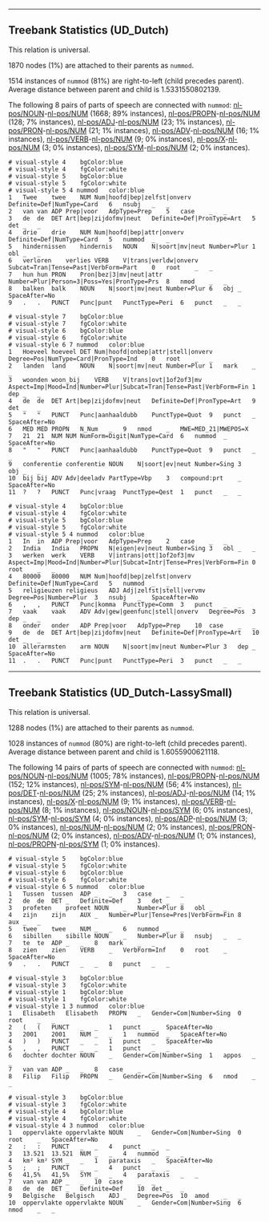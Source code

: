 

--------------------------------------------------------------------------------

## Treebank Statistics (UD_Dutch)

This relation is universal.

1870 nodes (1%) are attached to their parents as `nummod`.

1514 instances of `nummod` (81%) are right-to-left (child precedes parent).
Average distance between parent and child is 1.5331550802139.

The following 8 pairs of parts of speech are connected with `nummod`: [nl-pos/NOUN]()-[nl-pos/NUM]() (1668; 89% instances), [nl-pos/PROPN]()-[nl-pos/NUM]() (128; 7% instances), [nl-pos/ADJ]()-[nl-pos/NUM]() (23; 1% instances), [nl-pos/PRON]()-[nl-pos/NUM]() (21; 1% instances), [nl-pos/ADV]()-[nl-pos/NUM]() (16; 1% instances), [nl-pos/VERB]()-[nl-pos/NUM]() (9; 0% instances), [nl-pos/X]()-[nl-pos/NUM]() (3; 0% instances), [nl-pos/SYM]()-[nl-pos/NUM]() (2; 0% instances).


~~~ conllu
# visual-style 4	bgColor:blue
# visual-style 4	fgColor:white
# visual-style 5	bgColor:blue
# visual-style 5	fgColor:white
# visual-style 5 4 nummod	color:blue
1	Twee	twee	NUM	Num|hoofd|bep|zelfst|onverv	Definite=Def|NumType=Card	6	nsubj	_	_
2	van	van	ADP	Prep|voor	AdpType=Prep	5	case	_	_
3	de	de	DET	Art|bep|zijdofmv|neut	Definite=Def|PronType=Art	5	det	_	_
4	drie	drie	NUM	Num|hoofd|bep|attr|onverv	Definite=Def|NumType=Card	5	nummod	_	_
5	hindernissen	hindernis	NOUN	N|soort|mv|neut	Number=Plur	1	obl	_	_
6	verloren	verlies	VERB	V|trans|verldw|onverv	Subcat=Tran|Tense=Past|VerbForm=Part	0	root	_	_
7	hun	hun	PRON	Pron|bez|3|mv|neut|attr	Number=Plur|Person=3|Poss=Yes|PronType=Prs	8	nmod	_	_
8	balken	balk	NOUN	N|soort|mv|neut	Number=Plur	6	obj	_	SpaceAfter=No
9	.	.	PUNCT	Punc|punt	PunctType=Peri	6	punct	_	_

~~~


~~~ conllu
# visual-style 7	bgColor:blue
# visual-style 7	fgColor:white
# visual-style 6	bgColor:blue
# visual-style 6	fgColor:white
# visual-style 6 7 nummod	color:blue
1	Hoeveel	hoeveel	DET	Num|hoofd|onbep|attr|stell|onverv	Degree=Pos|NumType=Card|PronType=Ind	0	root	_	_
2	landen	land	NOUN	N|soort|mv|neut	Number=Plur	1	mark	_	_
3	woonden	woon_bij	VERB	V|trans|ovt|1of2of3|mv	Aspect=Imp|Mood=Ind|Number=Plur|Subcat=Tran|Tense=Past|VerbForm=Fin	1	dep	_	_
4	de	de	DET	Art|bep|zijdofmv|neut	Definite=Def|PronType=Art	9	det	_	_
5	"	"	PUNCT	Punc|aanhaaldubb	PunctType=Quot	9	punct	_	SpaceAfter=No
6	MED	MED	PROPN	N_Num	_	9	nmod	_	MWE=MED_21|MWEPOS=X
7	21	21	NUM	NUM	NumForm=Digit|NumType=Card	6	nummod	_	SpaceAfter=No
8	"	"	PUNCT	Punc|aanhaaldubb	PunctType=Quot	9	punct	_	_
9	conferentie	conferentie	NOUN	N|soort|ev|neut	Number=Sing	3	obj	_	_
10	bij	bij	ADV	Adv|deeladv	PartType=Vbp	3	compound:prt	_	SpaceAfter=No
11	?	?	PUNCT	Punc|vraag	PunctType=Qest	1	punct	_	_

~~~


~~~ conllu
# visual-style 4	bgColor:blue
# visual-style 4	fgColor:white
# visual-style 5	bgColor:blue
# visual-style 5	fgColor:white
# visual-style 5 4 nummod	color:blue
1	In	in	ADP	Prep|voor	AdpType=Prep	2	case	_	_
2	India	India	PROPN	N|eigen|ev|neut	Number=Sing	3	obl	_	_
3	werken	werk	VERB	V|intrans|ott|1of2of3|mv	Aspect=Imp|Mood=Ind|Number=Plur|Subcat=Intr|Tense=Pres|VerbForm=Fin	0	root	_	_
4	80000	80000	NUM	Num|hoofd|bep|zelfst|onverv	Definite=Def|NumType=Card	5	nummod	_	_
5	religieuzen	religieus	ADJ	Adj|zelfst|stell|vervmv	Degree=Pos|Number=Plur	3	nsubj	_	SpaceAfter=No
6	,	,	PUNCT	Punc|komma	PunctType=Comm	3	punct	_	_
7	vaak	vaak	ADV	Adv|gew|geenfunc|stell|onverv	Degree=Pos	3	dep	_	_
8	onder	onder	ADP	Prep|voor	AdpType=Prep	10	case	_	_
9	de	de	DET	Art|bep|zijdofmv|neut	Definite=Def|PronType=Art	10	det	_	_
10	allerarmsten	arm	NOUN	N|soort|mv|neut	Number=Plur	3	dep	_	SpaceAfter=No
11	.	.	PUNCT	Punc|punt	PunctType=Peri	3	punct	_	_

~~~




--------------------------------------------------------------------------------

## Treebank Statistics (UD_Dutch-LassySmall)

This relation is universal.

1288 nodes (1%) are attached to their parents as `nummod`.

1028 instances of `nummod` (80%) are right-to-left (child precedes parent).
Average distance between parent and child is 1.6055900621118.

The following 14 pairs of parts of speech are connected with `nummod`: [nl-pos/NOUN]()-[nl-pos/NUM]() (1005; 78% instances), [nl-pos/PROPN]()-[nl-pos/NUM]() (152; 12% instances), [nl-pos/SYM]()-[nl-pos/NUM]() (56; 4% instances), [nl-pos/DET]()-[nl-pos/NUM]() (25; 2% instances), [nl-pos/ADJ]()-[nl-pos/NUM]() (14; 1% instances), [nl-pos/X]()-[nl-pos/NUM]() (9; 1% instances), [nl-pos/VERB]()-[nl-pos/NUM]() (8; 1% instances), [nl-pos/NOUN]()-[nl-pos/SYM]() (6; 0% instances), [nl-pos/SYM]()-[nl-pos/SYM]() (4; 0% instances), [nl-pos/ADP]()-[nl-pos/NUM]() (3; 0% instances), [nl-pos/NUM]()-[nl-pos/NUM]() (2; 0% instances), [nl-pos/PRON]()-[nl-pos/NUM]() (2; 0% instances), [nl-pos/ADV]()-[nl-pos/NUM]() (1; 0% instances), [nl-pos/PROPN]()-[nl-pos/SYM]() (1; 0% instances).


~~~ conllu
# visual-style 5	bgColor:blue
# visual-style 5	fgColor:white
# visual-style 6	bgColor:blue
# visual-style 6	fgColor:white
# visual-style 6 5 nummod	color:blue
1	Tussen	tussen	ADP	_	_	3	case	_	_
2	de	de	DET	_	Definite=Def	3	det	_	_
3	profeten	profeet	NOUN	_	Number=Plur	8	obl	_	_
4	zijn	zijn	AUX	_	Number=Plur|Tense=Pres|VerbForm=Fin	8	aux	_	_
5	twee	twee	NUM	_	_	6	nummod	_	_
6	sibillen	sibille	NOUN	_	Number=Plur	8	nsubj	_	_
7	te	te	ADP	_	_	8	mark	_	_
8	zien	zien	VERB	_	VerbForm=Inf	0	root	_	SpaceAfter=No
9	.	.	PUNCT	_	_	8	punct	_	_

~~~


~~~ conllu
# visual-style 3	bgColor:blue
# visual-style 3	fgColor:white
# visual-style 1	bgColor:blue
# visual-style 1	fgColor:white
# visual-style 1 3 nummod	color:blue
1	Elisabeth	Elisabeth	PROPN	_	Gender=Com|Number=Sing	0	root	_	_
2	(	(	PUNCT	_	_	1	punct	_	SpaceAfter=No
3	2001	2001	NUM	_	_	1	nummod	_	SpaceAfter=No
4	)	)	PUNCT	_	_	1	punct	_	SpaceAfter=No
5	,	,	PUNCT	_	_	1	punct	_	_
6	dochter	dochter	NOUN	_	Gender=Com|Number=Sing	1	appos	_	_
7	van	van	ADP	_	_	8	case	_	_
8	Filip	Filip	PROPN	_	Gender=Com|Number=Sing	6	nmod	_	_

~~~


~~~ conllu
# visual-style 3	bgColor:blue
# visual-style 3	fgColor:white
# visual-style 4	bgColor:blue
# visual-style 4	fgColor:white
# visual-style 4 3 nummod	color:blue
1	oppervlakte	oppervlakte	NOUN	_	Gender=Com|Number=Sing	0	root	_	SpaceAfter=No
2	:	:	PUNCT	_	_	4	punct	_	_
3	13.521	13.521	NUM	_	_	4	nummod	_	_
4	km²	km²	SYM	_	_	1	parataxis	_	SpaceAfter=No
5	;	;	PUNCT	_	_	4	punct	_	_
6	41,5%	41,5%	SYM	_	_	4	parataxis	_	_
7	van	van	ADP	_	_	10	case	_	_
8	de	de	DET	_	Definite=Def	10	det	_	_
9	Belgische	Belgisch	ADJ	_	Degree=Pos	10	amod	_	_
10	oppervlakte	oppervlakte	NOUN	_	Gender=Com|Number=Sing	6	nmod	_	_

~~~


